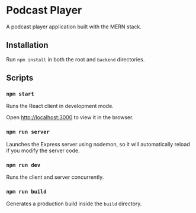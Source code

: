 # Podcast Player

A podcast player application built with the MERN stack.

## Installation

Run `npm install` in both the root and `backend` directories.

## Scripts

### `npm start`

Runs the React client in development mode.

Open [http://localhost:3000](http://localhost:3000) to view it in the browser.

### `npm run server`

Launches the Express server using nodemon, so it will automatically reload if you modify the server code.

### `npm run dev`

Runs the client and server concurrently.

### `npm run build`

Generates a production build inside the `build` directory.
